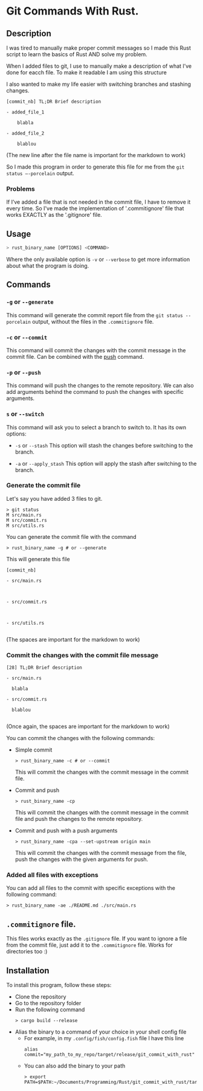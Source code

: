 # Git Commands With Rust.

## Description

I was tired to manually make proper commit messages so I made this Rust script to learn the basics of Rust AND solve my problem.

When I added files to git, I use to manually make a description of what I’ve done for eacch file. To make it readable I am using this structure

I also wanted to make my life easier with switching branches and stashing changes.

```
[commit_nb] TL;DR Brief description

- added_file_1

	blabla

- added_file_2

	blablou

```

(The new line after the file name is important for the markdown to work)

So I made this program in order to generate this file for me from the `git status –-porcelain` output.

### Problems

If I’ve added a file that is not needed in the commit file, I have to remove it every time.
So I've made the implementation of '.commitignore' file that works EXACTLY as the '.gitignore' file.

## Usage

```bash
> rust_binary_name [OPTIONS] <COMMAND>
```

Where the only available option is `-v` or `--verbose` to get more information about what the program is doing.

## Commands

### `-g` or `--generate`

This command will generate the commit report file from the `git status --porcelain` output, without the files in the `.commitignore` file.

### `-c` or `--commit`

This command will commit the changes with the commit message in the commit file.
Can be combined with the [push](#-p-or---push) command.

### `-p` or `--push`

This command will push the changes to the remote repository.
We can also add arguments behind the command to push the changes with specific arguments.

### `s` or `--switch`

This command will ask you to select a branch to switch to.
It has its own options:

- `-s` or `--stash`
  This option will stash the changes before switching to the branch.

- `-a` or `--apply_stash`
  This option will apply the stash after switching to the branch.

### Generate the commit file

Let's say you have added 3 files to git.

```
> git status
M src/main.rs
M src/commit.rs
M src/utils.rs
```

You can generate the commit file with the command

```
> rust_binary_name -g # or --generate
```

This will generate this file

```
[commit_nb]

- src/main.rs



- src/commit.rs



- src/utils.rs


```

(The spaces are important for the markdown to work)

### Commit the changes with the commit file message

```
[28] TL;DR Brief description

- src/main.rs

  blabla

- src/commit.rs

  blablou


```

(Once again, the spaces are important for the markdown to work)

You can commit the changes with the following commands:

- Simple commit

  ```
  > rust_binary_name -c # or --commit
  ```

  This will commit the changes with the commit message in the commit file.

- Commit and push

  ```
  > rust_binary_name -cp
  ```

  This will commit the changes with the commit message in the commit file and push the changes to the remote repository.

- Commit and push with a push arguments

  ```
  > rust_binary_name -cpa --set-upstream origin main
  ```

  This will commit the changes with the commit message from the file, push the changes with the given arguments for push.

### Added all files with exceptions

You can add all files to the commit with specific exceptions with the following command:

```
> rust_binary_name -ae ./README.md ./src/main.rs
```

## `.commitignore` file.

This files works exactly as the `.gitignore` file.
If you want to ignore a file from the commit file, just add it to the `.commitignore` file. Works for directories too :)

## Installation

To install this program, follow these steps:

- Clone the repository
- Go to the repository folder
- Run the following command
  ```
  > cargo build --release
  ```
- Alias the binary to a command of your choice in your shell config file
  - For example, in my `.config/fish/config.fish` file I have this line
    ```
    alias commit="my_path_to_my_repo/target/release/git_commit_with_rust"
    ```
  - You can also add the binary to your path
    ```
    > export PATH=$PATH:~/Documents/Programming/Rust/git_commit_with_rust/target/release
    ```
